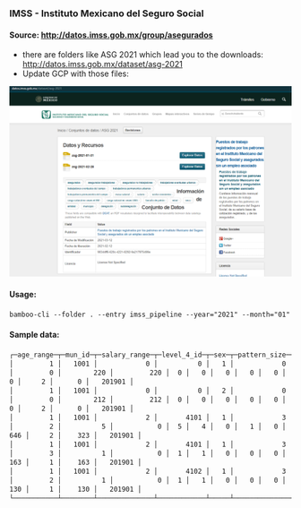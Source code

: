 ### IMSS - Instituto Mexicano del Seguro Social

#### Source: http://datos.imss.gob.mx/group/asegurados
- there are folders like ASG 2021 which lead you to the downloads: http://datos.imss.gob.mx/dataset/asg-2021
- Update GCP with those files:

<img src="./imss.png">


#### Usage:
`bamboo-cli --folder . --entry imss_pipeline --year="2021" --month="01"`

#### Sample data:
```
┌─age_range─┬─mun_id─┬─salary_range─┬─level_4_id─┬─sex─┬─pattern_size─┬─uma_range─┬─asegurados─┬─non_workers─┬─ta─┬─teu─┬─tec─┬─tpu─┬─tpc─┬─masa_sal_ta─┬─count─┬─salary─┬─month_id─┐
│         1 │   1001 │            0 │          0 │   1 │            0 │         0 │        220 │         220 │  0 │   0 │   0 │   0 │   0 │           0 │     2 │      0 │   201901 │
│         1 │   1001 │            0 │          0 │   2 │            0 │         0 │        212 │         212 │  0 │   0 │   0 │   0 │   0 │           0 │     2 │      0 │   201901 │
│         1 │   1001 │            2 │       4101 │   1 │            3 │         2 │          5 │           0 │  5 │   4 │   0 │   1 │   0 │         646 │     2 │    323 │   201901 │
│         1 │   1001 │            2 │       4101 │   1 │            3 │         3 │          1 │           0 │  1 │   1 │   0 │   0 │   0 │         163 │     1 │    163 │   201901 │
│         1 │   1001 │            2 │       4102 │   1 │            3 │         2 │          1 │           0 │  1 │   1 │   0 │   0 │   0 │         130 │     1 │    130 │   201901 │
└───────────┴────────┴──────────────┴────────────┴─────┴──────────────┴───────────┴────────────┴─────────────┴────┴─────┴─────┴─────┴─────┴─────────────┴───────┴────────┴──────────┘
```
